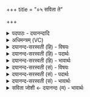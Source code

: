 +++
title = "०५ सविता ते"

+++
<details><summary>पदपाठः - दयानन्दादि</summary>

स॒वि॒ता। ते॒। शरी॑राणि। मा॒तुः। उ॒पस्थ॒ इत्यु॒प॑ऽस्थे॑। आ। व॒प॒तु॒। तस्मै॑। पृ॒थि॒वि॒। शम्। भ॒व॒। ५।
</details>

<details><summary>अधिमन्त्रम् (VC)</summary>

- प्रजापतिर्देवता
- आदित्या देवा ऋषयः
- अनुष्टुप्
- गान्धारः
</details>

<details><summary>दयानन्द-सरस्वती (हि) - विषयः</summary>

कन्या क्या करे, इस विषय को अगले मन्त्र में कहा है ॥
</details>

<details><summary>दयानन्द-सरस्वती (हि) - पदार्थः</summary>

पदार्थान्वयभाषाः -  हे (पृथिवि) भूमि के तुल्य सहनशील कन्या ! तू जिस (ते) तेरे (शरीराणि) आश्रयों को (मातुः) माता के तुल्य मान्य देनेवाली पृथिवी के (उपस्थे) समीप में (सविता) उत्पत्ति करनेवाला पिता (आ, वपतु) स्थापित करे, सो तू (तस्मै) उस पिता के लिये (शम्) सुखकारिणी (भव) हो ॥५ ॥
</details>

<details><summary>दयानन्द-सरस्वती (हि) - भावार्थः</summary>

भावार्थभाषाः -  हे कन्याओ ! तुमको उचित है कि विवाह के पश्चात् भी माता और पिता में प्रीति न छोड़ो, क्योंकि उन्हीं दोनों से तुम्हारे शरीर उत्पन्न हुए और पाले गये हैं इससे ॥५ ॥
</details>

<details><summary>दयानन्द-सरस्वती (सं) - विषयः</summary>

कन्या किं कुर्यादित्याह ॥
</details>

<details><summary>दयानन्द-सरस्वती (सं) - पदार्थः</summary>

पदार्थान्वयभाषाः -  हे पृथिवि ! त्वं यस्यास्ते शरीराणि मातुरुपस्थे सविता आ वपतु, सा त्वं तस्मै पित्रे शम्भव ॥५ ॥
</details>

<details><summary>दयानन्द-सरस्वती (सं) - भावार्थः</summary>

भावार्थभाषाः -  हे कन्ये ! युष्माभिर्विवाहानन्तरमपि जनकस्य जनन्याश्च मध्ये प्रीतिर्नैव त्याज्या, कुतस्ताभ्यामेव युष्माकं शरीराणि निर्मितानि पालितानि च सन्त्यतः ॥५ ॥
</details>

<details><summary>सविता जोशी ← दयानन्दः (म) - भावार्थः</summary>

भावार्थभाषाः -  हे मुलांनो ! विवाहानंतरही माता व पिता यांच्यावरील प्रेम कमी करू नका. कारण त्या दोघांकडून तुमची शरीरे उत्पन्न झालेली आहेत व पोषणही झालेले आहे.
</details>